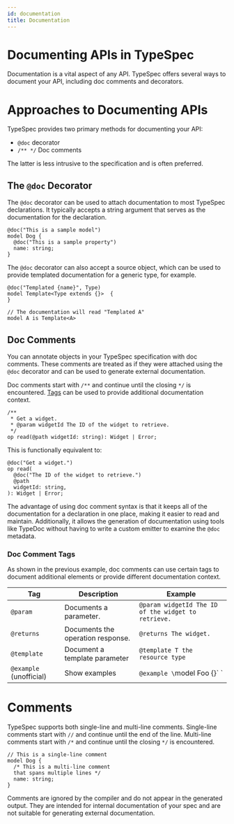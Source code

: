 ```yaml
---
id: documentation
title: Documentation
---
```


# Documenting APIs in TypeSpec

Documentation is a vital aspect of any API. TypeSpec offers several ways to document your API, including doc comments and decorators.

# Approaches to Documenting APIs

TypeSpec provides two primary methods for documenting your API:

- `@doc` decorator
- `/** */` Doc comments

The latter is less intrusive to the specification and is often preferred.

## The `@doc` Decorator

The `@doc` decorator can be used to attach documentation to most TypeSpec declarations. It typically accepts a string argument that serves as the documentation for the declaration.

```typespec
@doc("This is a sample model")
model Dog {
  @doc("This is a sample property")
  name: string;
}
```

The `@doc` decorator can also accept a source object, which can be used to provide templated documentation for a generic type, for example.

```typespec
@doc("Templated {name}", Type)
model Template<Type extends {}>  {
}

// The documentation will read "Templated A"
model A is Template<A>
```

## Doc Comments

You can annotate objects in your TypeSpec specification with doc comments. These comments are treated as if they were attached using the `@doc` decorator and can be used to generate external documentation.

Doc comments start with `/**` and continue until the closing `*/` is encountered. [Tags](#doc-comment-tags) can be used to provide additional documentation context.

```typespec
/**
 * Get a widget.
 * @param widgetId The ID of the widget to retrieve.
 */
op read(@path widgetId: string): Widget | Error;
```

This is functionally equivalent to:

```typespec
@doc("Get a widget.")
op read(
  @doc("The ID of the widget to retrieve.")
  @path
  widgetId: string,
): Widget | Error;
```

The advantage of using doc comment syntax is that it keeps all of the documentation for a declaration in one place, making it easier to read and maintain. Additionally, it allows the generation of documentation using tools like TypeDoc without having to write a custom emitter to examine the `@doc` metadata.

### Doc Comment Tags

As shown in the previous example, doc comments can use certain tags to document additional elements or provide different documentation context.

| Tag                     | Description                       | Example                                             |
| ----------------------- | --------------------------------- | --------------------------------------------------- |
| `@param`                | Documents a parameter.            | `@param widgetId The ID of the widget to retrieve.` |
| `@returns`              | Documents the operation response. | `@returns The widget.`                              |
| `@template`             | Document a template parameter     | `@template T the resource type`                     |
| `@example` (unofficial) | Show examples                     | `@example \`model Foo {}\` `                        |

# Comments

TypeSpec supports both single-line and multi-line comments. Single-line comments start with `//` and continue until the end of the line. Multi-line comments start with `/*` and continue until the closing `*/` is encountered.

```typespec
// This is a single-line comment
model Dog {
  /* This is a multi-line comment
  that spans multiple lines */
  name: string;
}
```

Comments are ignored by the compiler and do not appear in the generated output. They are intended for internal documentation of your spec and are not suitable for generating external documentation.
